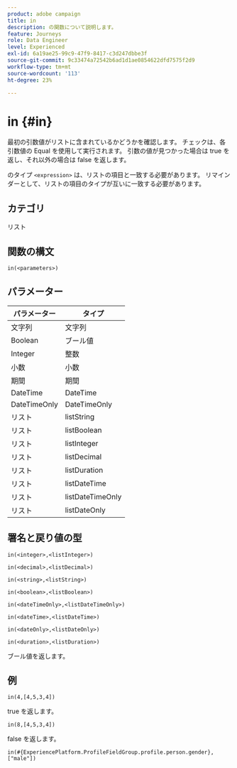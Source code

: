 ```yaml
---
product: adobe campaign
title: in
description: の関数について説明します。
feature: Journeys
role: Data Engineer
level: Experienced
exl-id: 6a19ae25-99c9-47f9-8417-c3d247dbbe3f
source-git-commit: 9c33474a72542b6ad1d1ae0854622dfd7575f2d9
workflow-type: tm+mt
source-wordcount: '113'
ht-degree: 23%

---
```


# in {#in}

最初の引数値がリストに含まれているかどうかを確認します。 チェックは、各引数値の Equal を使用して実行されます。 引数の値が見つかった場合は true を返し、それ以外の場合は false を返します。

のタイプ `<expression>` は、リストの項目と一致する必要があります。 リマインダーとして、リストの項目のタイプが互いに一致する必要があります。

## カテゴリ

リスト

## 関数の構文

`in(<parameters>)`

## パラメーター

| パラメーター | タイプ |
|-----------|------------------|
| 文字列 | 文字列 |
| Boolean | ブール値 |
| Integer | 整数 |
| 小数 | 小数 |
| 期間 | 期間 |
| DateTime | DateTime |
| DateTimeOnly | DateTimeOnly |
| リスト | listString |
| リスト | listBoolean |
| リスト | listInteger |
| リスト | listDecimal |
| リスト | listDuration |
| リスト | listDateTime |
| リスト | listDateTimeOnly |
| リスト | listDateOnly |

## 署名と戻り値の型

`in(<integer>,<listInteger>)`

`in(<decimal>,<listDecimal>)`

`in(<string>,<listString>)`

`in(<boolean>,<listBoolean>)`

`in(<dateTimeOnly>,<listDateTimeOnly>)`

`in(<dateTime>,<listDateTime>)`

`in(<dateOnly>,<listDateOnly>)`

`in(<duration>,<listDuration>)`

ブール値を返します。

## 例

`in(4,[4,5,3,4])`

true を返します。

`in(8,[4,5,3,4])`

false を返します。

`in(#{ExperiencePlatform.ProfileFieldGroup.profile.person.gender}, ["male"])`
